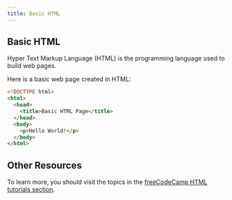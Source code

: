 ```yaml
---
title: Basic HTML
---
```

## Basic HTML

Hyper Text Markup Language (HTML) is the programming language used to build web pages.

Here is a basic web page created in HTML:
```html
<!DOCTYPE html>
<html>
  <head>
    <title>Basic HTML Page</title>
  </head>
  <body>
    <p>Hello World!</p>
  </body>
</html>
```

## Other Resources
To learn more, you should visit the topics in the [freeCodeCamp HTML tutorials section](https://guide.freecodecamp.org/html/tutorials).
